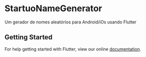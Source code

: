 # StartuoNameGenerator
Um gerador de nomes aleatórios para Android/iOs usando Flutter
## Getting Started

For help getting started with Flutter, view our online
[documentation](https://flutter.io/).
